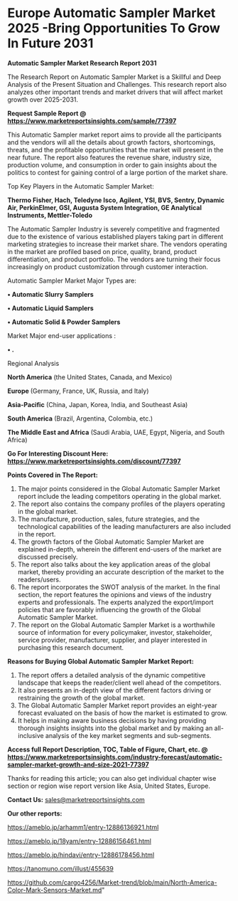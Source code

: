  # Europe Automatic Sampler Market 2025 -Bring Opportunities To Grow In Future 2031

<strong>Automatic Sampler Market Research Report 2031</strong>

The Research Report on Automatic Sampler Market is a Skillful and Deep Analysis of the Present Situation and Challenges. This research report also analyzes other important trends and market drivers that will affect market growth over 2025-2031.

<strong>Request Sample Report @ <a href=https://www.marketreportsinsights.com/sample/77397>https://www.marketreportsinsights.com/sample/77397</a></strong>

This Automatic Sampler market report aims to provide all the participants and the vendors will all the details about growth factors, shortcomings, threats, and the profitable opportunities that the market will present in the near future. The report also features the revenue share, industry size, production volume, and consumption in order to gain insights about the politics to contest for gaining control of a large portion of the market share.

Top Key Players in the Automatic Sampler Market:

<strong>Thermo Fisher, Hach, Teledyne Isco, Agilent, YSI, BVS, Sentry, Dynamic Air, PerkinElmer, GSI, Augusta System Integration, GE Analytical Instruments, Mettler-Toledo</strong>

The Automatic Sampler Industry is severely competitive and fragmented due to the existence of various established players taking part in different marketing strategies to increase their market share. The vendors operating in the market are profiled based on price, quality, brand, product differentiation, and product portfolio. The vendors are turning their focus increasingly on product customization through customer interaction.

Automatic Sampler Market Major Types are:

<strong>• Automatic Slurry Samplers

• Automatic Liquid Samplers

• Automatic Solid & Powder Samplers</strong>

Market Major end-user applications :

<strong>• .</strong>

Regional Analysis

</u><strong><b>North America</b></strong> (the United States, Canada, and Mexico)

<strong><b>Europe </b></strong>(Germany, France, UK, Russia, and Italy)

<strong><b>Asia-Pacific</b></strong> (China, Japan, Korea, India, and Southeast Asia)

<strong><b>South America</b></strong> (Brazil, Argentina, Colombia, etc.)

<strong><b>The Middle East and Africa</b></strong> (Saudi Arabia, UAE, Egypt, Nigeria, and South Africa)

<strong>Go For Interesting Discount Here: <a href=https://www.marketreportsinsights.com/discount/77397>https://www.marketreportsinsights.com/discount/77397</a></strong>

<strong>Points Covered in The Report:</strong>
<ol>
  <li>The major points considered in the Global Automatic Sampler Market report include the leading competitors operating in the global market.</li>
  <li>The report also contains the company profiles of the players operating in the global market.</li>
  <li>The manufacture, production, sales, future strategies, and the technological capabilities of the leading manufacturers are also included in the report.</li>
  <li>The growth factors of the Global Automatic Sampler Market are explained in-depth, wherein the different end-users of the market are discussed precisely.</li>
  <li>The report also talks about the key application areas of the global market, thereby providing an accurate description of the market to the readers/users.</li>
  <li>The report incorporates the SWOT analysis of the market. In the final section, the report features the opinions and views of the industry experts and professionals. The experts analyzed the export/import policies that are favorably influencing the growth of the Global Automatic Sampler Market.</li>
  <li>The report on the Global Automatic Sampler Market is a worthwhile source of information for every policymaker, investor, stakeholder, service provider, manufacturer, supplier, and player interested in purchasing this research document.</li>
</ol>
<strong>Reasons for Buying Global Automatic Sampler Market Report:</strong>

<ol>
  <li>The report offers a detailed analysis of the dynamic competitive landscape that keeps the reader/client well ahead of the competitors.</li>
  <li>It also presents an in-depth view of the different factors driving or restraining the growth of the global market.</li>
  <li>The Global Automatic Sampler Market report provides an eight-year forecast evaluated on the basis of how the market is estimated to grow.</li>
  <li>It helps in making aware business decisions by having providing thorough insights insights into the global market and by making an all-inclusive analysis of the key market segments and sub-segments.</li>
</ol>
<strong>Access full Report Description, TOC, Table of Figure, Chart, etc. @ <a href=https://www.marketreportsinsights.com/industry-forecast/automatic-sampler-market-growth-and-size-2021-77397>https://www.marketreportsinsights.com/industry-forecast/automatic-sampler-market-growth-and-size-2021-77397</a></strong>


Thanks for reading this article; you can also get individual chapter wise section or region wise report version like Asia, United States, Europe.

<strong>Contact Us:</strong>
sales@marketreportsinsights.com

<strong>Our other reports:</strong>

<a href=https://ameblo.jp/arhamm1/entry-12886136921.html>https://ameblo.jp/arhamm1/entry-12886136921.html</a>

<a href=https://ameblo.jp/18yam/entry-12886156461.html>https://ameblo.jp/18yam/entry-12886156461.html</a>

<a href=https://ameblo.jp/hindavi/entry-12886178456.html>https://ameblo.jp/hindavi/entry-12886178456.html</a>

<a href=https://tanomuno.com/illust/455639>https://tanomuno.com/illust/455639</a>

<a href=https://github.com/cargo4256/Market-trend/blob/main/North-America-Color-Mark-Sensors-Market.md>https://github.com/cargo4256/Market-trend/blob/main/North-America-Color-Mark-Sensors-Market.md</a>"
